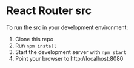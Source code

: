 React Router src
=====================

To run the src in your development environment:

1. Clone this repo
2. Run `npm install`
3. Start the development server with `npm start`
4. Point your browser to http://localhost:8080
